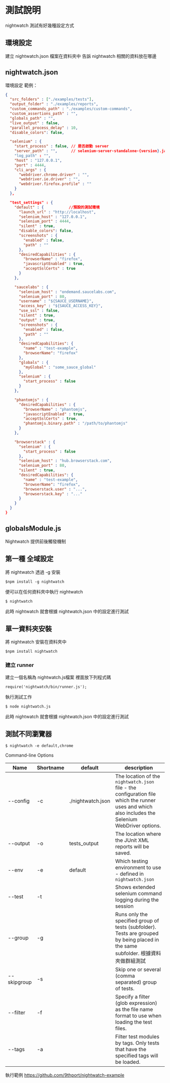 # 測試說明
nightwatch 測試有好幾種設定方式

## 環境設定
建立 nightwatch.json 檔案在資料夾中
告訴 nightwatch 相關的資料放在哪邊

## nightwatch.json
環境設定
範例：

``` json
{
  "src_folders" : ["./examples/tests"],
  "output_folder" : "./examples/reports",
  "custom_commands_path" : "./examples/custom-commands",
  "custom_assertions_path" : "",
  "globals_path" : "",
  "live_output" : false,
  "parallel_process_delay" : 10,
  "disable_colors": false,

  "selenium" : {
    "start_process" : false, // 是否啟動 server
    "server_path" : "",		 // selenium-server-standalone-{version}.jar 的位置
    "log_path" : "",
    "host" : "127.0.0.1",
    "port" : 4444,
    "cli_args" : {
      "webdriver.chrome.driver" : "",
      "webdriver.ie.driver" : "",
      "webdriver.firefox.profile" : ""
    }
  },

  "test_settings" : {
    "default" : {			//預設的測試環境
      "launch_url" : "http://localhost",
      "selenium_host" : "127.0.0.1",
      "selenium_port" : 4444,
      "silent" : true,
      "disable_colors": false,
      "screenshots" : {
        "enabled" : false,
        "path" : ""
      },
      "desiredCapabilities" : {
        "browserName" : "firefox",
        "javascriptEnabled" : true,
        "acceptSslCerts" : true
      }
    },

    "saucelabs" : {
      "selenium_host" : "ondemand.saucelabs.com",
      "selenium_port" : 80,
      "username" : "${SAUCE_USERNAME}",
      "access_key" : "${SAUCE_ACCESS_KEY}",
      "use_ssl" : false,
      "silent" : true,
      "output" : true,
      "screenshots" : {
        "enabled" : false,
        "path" : ""
      },
      "desiredCapabilities": {
        "name" : "test-example",
        "browserName": "firefox"
      },
      "globals" : {
        "myGlobal" : "some_sauce_global"
      },
      "selenium" : {
        "start_process" : false
      }
    },

    "phantomjs" : {
      "desiredCapabilities" : {
        "browserName" : "phantomjs",
        "javascriptEnabled" : true,
        "acceptSslCerts" : true,
        "phantomjs.binary.path" : "/path/to/phantomjs"
      }
    },

    "browserstack" : {
      "selenium" : {
        "start_process" : false
      },
      "selenium_host" : "hub.browserstack.com",
      "selenium_port" : 80,
      "silent" : true,
      "desiredCapabilities": {
        "name" : "test-example",
        "browserName": "firefox",
        "browserstack.user" : "...",
        "browserstack.key" : "..."
      }
    }
  }
}
```
## globalsModule.js
Nightwatch 提供前後觸發機制

## 第一種 全域設定
將 nightwatch 透過 -g 安裝
```
$npm install -g nightwatch
```
便可以在任何資料夾中執行 nightwatch
```
$ nightwatch
```
此時 nightwatch 就會根據 nightwatch.json 中的設定進行測試


## 單一資料夾安裝
將 nightwatch 安裝在資料夾中
```
$npm install nightwatch
```
### 建立 runner
建立一個名稱為 nightwatch.js檔案
裡面放下列程式碼
```
require('nightwatch/bin/runner.js');
```
執行測試工作
```
$ node nightwatch.js
```
此時 nightwatch 就會根據 nightwatch.json 中的設定進行測試

## 測試不同瀏覽器
```
$ nightwatch -e default,chrome
```
Command-line Options

|Name|Shortname|default|description|
|----|---------|-------|-----------|
| --config | -c |./nightwatch.json|The location of the `nightwatch.json` file - the configuration file which the runner uses and which also includes the Selenium WebDriver options.|
| --output | -o | tests_output | The location where the JUnit XML reports will be saved. |
| --env	   | -e | default | Which testing environment to use - defined in `nightwatch.json` |
| --test   | -t | | Shows extended selenium command logging during the session |
| --group  | -g | | Runs only the specified group of tests (subfolder). Tests are grouped by being placed in the same subfolder. 根據資料夾做群組測試 |
| --skipgroup | -s |  |  Skip one or several (comma separated) group of tests. |
| --filter    | -f |  |  Specify a filter (glob expression) as the file name format to use when loading the test files. |
| --tags	  | -a |  |  Filter test modules by tags. Only tests that have the specified tags will be loaded. |


執行範例
https://github.com/9thport/nightwatch-example
